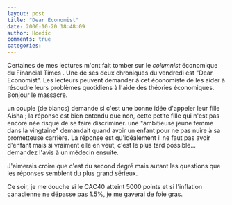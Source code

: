```yaml
---
layout: post
title: "Dear Economist"
date: 2006-10-20 18:48:09
author: Hoedic
comments: true
categories: 
---
```



Certaines de mes lectures m'ont fait tomber sur le *columnist* économique du Financial Times . Une de ses deux chroniques du vendredi est "Dear Economist". Les lecteurs peuvent demander à cet économiste de les aider à résoudre leurs problèmes quotidiens à l'aide des théories économiques. Bonjour le massacre.

 un couple (de blancs) demande si c'est une bonne idée d'appeler leur fille Aisha ; la réponse est bien entendu que non, cette petite fille qui n'est pas encore née risque de se faire discriminer.  une "ambitieuse jeune femme dans la vingtaine" demandait quand avoir un enfant pour ne pas nuire à sa prometteuse carrière. La réponse est qu'idéalement il ne faut pas avoir d'enfant mais si vraiment elle en veut, c'est le plus tard possible... demandez l'avis à un médecin ensuite.

J'aimerais croire que c'est du second degré mais autant les questions que les réponses semblent du plus grand sérieux.

Ce soir, je me douche si le CAC40 atteint 5000 points et si l'inflation canadienne ne dépasse pas 1.5%, je me gaverai de foie gras.